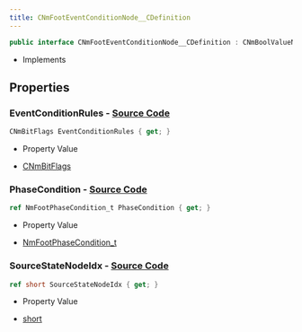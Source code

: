 ```yaml
---
title: CNmFootEventConditionNode__CDefinition
---
```


```csharp
public interface CNmFootEventConditionNode__CDefinition : CNmBoolValueNode__CDefinition, CNmValueNode__CDefinition, CNmGraphNode__CDefinition, ISchemaClass<CNmGraphNode__CDefinition>, ISchemaClass<CNmValueNode__CDefinition>, ISchemaClass<CNmBoolValueNode__CDefinition>, ISchemaClass<CNmFootEventConditionNode__CDefinition>, ISchemaField, ISchemaClass, INativeHandle
```

- Implements

## Properties

### **EventConditionRules** - [Source Code](https://github.com/swiftly-solution/swiftlys2/blob/main/managed/src/SwiftlyS2.Generated/Schemas/Interfaces/CNmFootEventConditionNode__CDefinition.cs#L20)

```csharp
CNmBitFlags EventConditionRules { get; }
```

- Property Value

- [CNmBitFlags](/docs/api/shared/schemadefinitions/cnmbitflags)

### **PhaseCondition** - [Source Code](https://github.com/swiftly-solution/swiftlys2/blob/main/managed/src/SwiftlyS2.Generated/Schemas/Interfaces/CNmFootEventConditionNode__CDefinition.cs#L18)

```csharp
ref NmFootPhaseCondition_t PhaseCondition { get; }
```

- Property Value

- [NmFootPhaseCondition_t](/docs/api/shared/schemadefinitions/nmfootphasecondition_t)

### **SourceStateNodeIdx** - [Source Code](https://github.com/swiftly-solution/swiftlys2/blob/main/managed/src/SwiftlyS2.Generated/Schemas/Interfaces/CNmFootEventConditionNode__CDefinition.cs#L16)

```csharp
ref short SourceStateNodeIdx { get; }
```

- Property Value

- [short](https://learn.microsoft.com/dotnet/api/system.int16)

